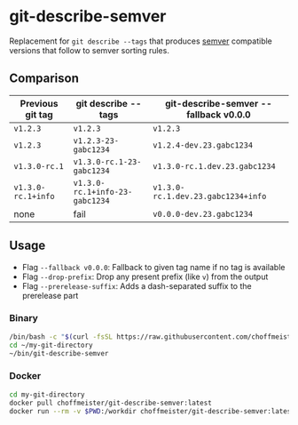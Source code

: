 # git-describe-semver

Replacement for `git describe --tags` that produces [semver](https://semver.org/) compatible versions that follow to semver sorting rules.

## Comparison

Previous git tag | git describe --tags | git-describe-semver --fallback v0.0.0
--- | --- | ---
`v1.2.3` | `v1.2.3` | `v1.2.3`
`v1.2.3` | `v1.2.3-23-gabc1234` | `v1.2.4-dev.23.gabc1234`
`v1.3.0-rc.1` | `v1.3.0-rc.1-23-gabc1234` | `v1.3.0-rc.1.dev.23.gabc1234`
`v1.3.0-rc.1+info` | `v1.3.0-rc.1+info-23-gabc1234` | `v1.3.0-rc.1.dev.23.gabc1234+info`
none | fail | `v0.0.0-dev.23.gabc1234`

## Usage

* Flag `--fallback v0.0.0`: Fallback to given tag name if no tag is available
* Flag `--drop-prefix`: Drop any present prefix (like `v`) from the output
* Flag `--prerelease-suffix`: Adds a dash-separated suffix to the prerelease part

### Binary

```bash
/bin/bash -c "$(curl -fsSL https://raw.githubusercontent.com/choffmeister/git-describe-semver/master/install.sh)"
cd ~/my-git-directory
~/bin/git-describe-semver
```

### Docker

```bash
cd my-git-directory
docker pull choffmeister/git-describe-semver:latest
docker run --rm -v $PWD:/workdir choffmeister/git-describe-semver:latest
```
